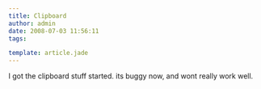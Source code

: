 ```yaml
---
title: Clipboard
author: admin
date: 2008-07-03 11:56:11
tags: 

template: article.jade
---
```


I got the clipboard stuff started. its buggy now, and wont really work well.
